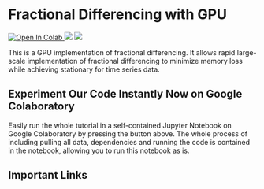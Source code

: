 # Fractional Differencing with GPU

<a href="https://github.com/ritchieng/fractional_differencing_gpu/notebooks/gpu_fractional_differencing.ipynb">
  <img src="https://colab.research.google.com/assets/colab-badge.svg" alt="Open In Colab"/>
</a><img src="https://img.shields.io/badge/license-MIT-green.svg"/> <img src="https://img.shields.io/badge/version-v0.1-blue.svg"/>



This is a GPU implementation of fractional differencing. It allows rapid large-scale implementation of fractional differencing to minimize memory loss while achieving stationary for time series data.

## Experiment Our Code Instantly Now on Google Colaboratory

Easily run the whole tutorial in a self-contained Jupyter Notebook on Google Colaboratory by pressing the button above. The whole process of including pulling all data, dependencies and running the code is contained in the notebook, allowing you to run this notebook as is.

## Important Links



